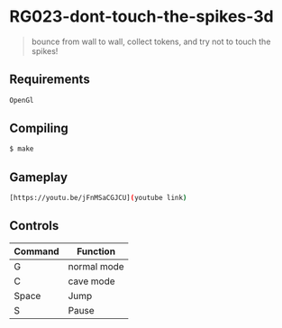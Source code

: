 # RG023-dont-touch-the-spikes-3d

> bounce from wall to wall, collect tokens, and try not to touch the spikes!

## Requirements

```sh
OpenGl
```

## Compiling

```sh
$ make
```

## Gameplay

```sh
[https://youtu.be/jFnMSaCGJCU](youtube link)
```


## Controls

| Command       | Function      |
| ------------- | ------------- |
| G             | normal mode   |
| C             | cave mode     |
| Space         | Jump          |
| S             | Pause         |


